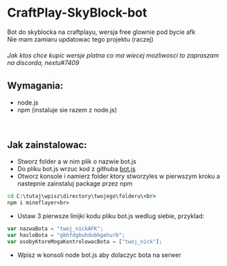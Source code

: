 # CraftPlay-SkyBlock-bot
Bot do skyblocka na craftplayu, wersja free glownie pod bycie afk<br>
Nie mam zamiaru updatowac tego projektu (raczej)<br>
###### Jak ktos chce kupic wersje platna co ma wiecej mozliwosci to zapraszam na discorda, nextu#7409

## Wymagania:
- node.js
- npm (instaluje sie razem z node.js)
<br>

## Jak zainstalowac:
- Stworz folder a w nim plik o nazwie bot.js<br>
- Do pliku bot.js wrzuc kod z githuba [bot.js](bot.js)<br>
- Otworz konsole i namierz folder ktory stworzyles w pierwszym kroku a nastepnie zainstaluj package przez npm<br>

```bat
cd C:\tutaj\wpisz\directory\twojego\folderu\<br>
npm i mineflayer<br>
```

- Ustaw 3 pierwsze linijki kodu pliku bot.js wedlug siebie, przyklad:<br>

```js
var nazwaBota = "twoj_nickAFK";
var hasloBota = "gbhfdgbuhdubhgehurb";
var osobyKtoreMogaKontrolowacBota = ["twoj_nick"];
```

- Wpisz w konsoli node bot.js aby dolaczyc bota na serwer<br>
